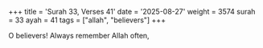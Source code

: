 +++
title = 'Surah 33, Verses 41'
date = '2025-08-27'
weight = 3574
surah = 33
ayah = 41
tags = ["allah", "believers"]
+++

O believers! Always remember Allah often,